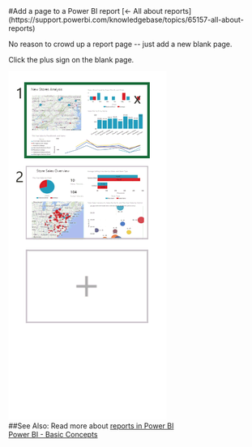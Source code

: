 <properties pageTitle="Add a page to a Power BI report" description="Add a page to a Power BI report" services="powerbi" documentationCenter="" authors="v-anpasi" manager="mblythe" editor=""/>
<tags ms.service="powerbi" ms.devlang="NA" ms.topic="article" ms.tgt_pltfrm="NA" ms.workload="powerbi" ms.date="06/26/2015" ms.author="v-anpasi"/>
#Add a page to a Power BI report
[← All about reports](https://support.powerbi.com/knowledgebase/topics/65157-all-about-reports)
  
No reason to crowd up a report page -- just add a new blank page.

Click the plus sign on the blank page.

![](media/powerbi-service-add-a-page-to-a-report/add2.gif)  
##See Also:
Read more about [reports in Power BI](http://support.powerbi.com/knowledgebase/articles/425684-reports-in-power-bi)  
[Power BI - Basic Concepts](http://support.powerbi.com/knowledgebase/articles/487029-power-bi-preview-basic-concepts)